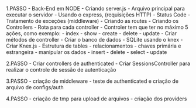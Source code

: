 1.PASSO
    - Back-End em NODE
        - Criando server.js
            - Arquivo principal para executar o servidor
            - Usando o express, (requisições HTTP)
            - Status Code
            - Tratamento de exceções (middleware)
        - Criando as routes
            - Criando os Controllers
                - Rota para cada controller
                    - Controler tem que ter no máximo 5 ações, como exemplo:
                        - index
                        - show
                        - create
                        - delete
                        - update
                - Criar métodos de controller
                - Criar o banco de dados
                    - SQLite usando o knex
                    - Criar Knex.js
                        - Estrutura de tables
                            - relacionamentos
                            - chaves primária e estrangeira 
                            - manipular os dados
                                - insert
                                - delete
                                - select
                                - update

2.PASSO
    - Criar controllers de authenticated
    - Criar SessionsController para realizar o controle de sessão de autenticação

3.PASSO
    - criação de middleware
    - teste de authenticated e criação de arquivo de configs/auth

4.PASSO
    - criação de tmp para upload de arquivos
    - criação dos providers